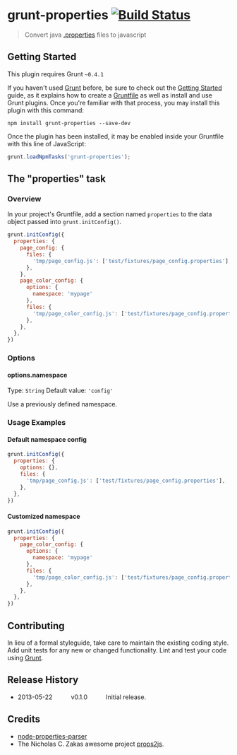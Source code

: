 # grunt-properties [![Build Status](https://secure.travis-ci.org/heldr/grunt-properties.png?branch=master)](http://travis-ci.org/heldr/grunt-properties)

> Convert java [.properties](http://en.wikipedia.org/wiki/.properties) files to javascript

## Getting Started
This plugin requires Grunt `~0.4.1`

If you haven't used [Grunt](http://gruntjs.com/) before, be sure to check out the [Getting Started](http://gruntjs.com/getting-started) guide, as it explains how to create a [Gruntfile](http://gruntjs.com/sample-gruntfile) as well as install and use Grunt plugins. Once you're familiar with that process, you may install this plugin with this command:

```shell
npm install grunt-properties --save-dev
```

Once the plugin has been installed, it may be enabled inside your Gruntfile with this line of JavaScript:

```js
grunt.loadNpmTasks('grunt-properties');
```

## The "properties" task

### Overview
In your project's Gruntfile, add a section named `properties` to the data object passed into `grunt.initConfig()`.

```js
grunt.initConfig({
  properties: {
    page_config: {
      files: {
        'tmp/page_config.js': ['test/fixtures/page_config.properties'],
      },
    },
    page_color_config: {
      options: {
        namespace: 'mypage'
      },
      files: {
        'tmp/page_color_config.js': ['test/fixtures/page_config.properties', 'test/fixtures/page_color_config.properties'],
      },
    },
  },
})
```

### Options

#### options.namespace
Type: `String`
Default value: `'config'`

Use a previously defined namespace.

### Usage Examples

#### Default namespace config
```js
grunt.initConfig({
  properties: {
    options: {},
    files: {
      'tmp/page_config.js': ['test/fixtures/page_config.properties'],
    },
  },
})
```

#### Customized namespace
```js
grunt.initConfig({
  properties: {
    page_color_config: {
      options: {
        namespace: 'mypage'
      },
      files: {
        'tmp/page_color_config.js': ['test/fixtures/page_config.properties', 'test/fixtures/page_color_config.properties'],
      },
    },
  },
})
```

## Contributing
In lieu of a formal styleguide, take care to maintain the existing coding style. Add unit tests for any new or changed functionality. Lint and test your code using [Grunt](http://gruntjs.com/).

## Release History
  * 2013-05-22   v0.1.0   Initial release.

## Credits
* [node-properties-parser](https://github.com/xavi-/node-properties-parser)
* The Nicholas C. Zakas awesome project [props2js](https://github.com/nzakas/props2js).

